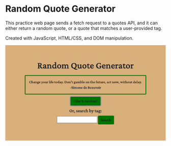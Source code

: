 # Random Quote Generator

This practice web page sends a fetch request to a quotes API, and it can either return a random quote, or a quote that matches a user-provided tag.

Created with JavaScript, HTML/CSS, and DOM manipulation.

![quote generator screenshot](randomquotes_screenshot.png)
